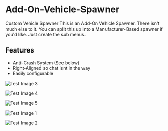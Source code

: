 # Add-On-Vehicle-Spawner
Custom Vehicle Spawner
This is an Add-On Vehicle Spawner. There isn't much else to it. You can split this up into a Manufacturer-Based spawner if you'd like. Just create the sub menus. 

## Features
- Anti-Crash System (See below)
- Right-Aligned so chat isnt in the way
- Easily configurable


![Test Image 3](https://i.imgur.com/Nupg17n.png)

![Test Image 4](https://i.imgur.com/yuxkYDt.png)

![Test Image 5](https://i.imgur.com/DpXMKx8.png)

![Test Image 1](https://i.imgur.com/Sn9QHV8.png)

![Test Image 2](https://i.imgur.com/euKvaJo.png)
